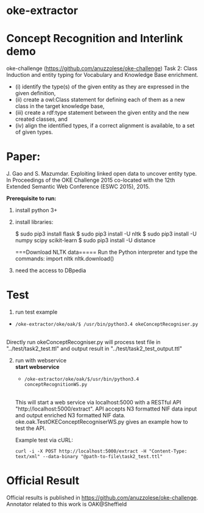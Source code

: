 # oke-extractor
Concept Recognition and Interlink demo
========================

oke-challenge (https://github.com/anuzzolese/oke-challenge) Task 2: Class Induction and entity typing for Vocabulary and Knowledge Base enrichment.

- (i) identify the type(s) of the given entity as they are expressed in the given definition, 
- (ii) create a owl:Class statement for defining each of them as a new class in the target knowledge base, 
- (iii) create a rdf:type statement between the given entity and the new created classes, and 
- (iv) align the identified types, if a correct alignment is available, to a set of given types.

Paper:
=====

J. Gao and S. Mazumdar. Exploiting linked open data to uncover entity type. In Proceedings of the OKE Challenge 2015 co-located with the 12th Extended Semantic Web Conference (ESWC 2015), 2015.

**Prerequisite to run:**<br/>
1) install python 3+<br/>
2) install libraries:<br/>

	$ sudo pip3 install flask
	$ sudo pip3 install -U nltk
	$ sudo pip3 install -U numpy scipy scikit-learn
	$ sudo pip3 install -U distance

	===Download NLTK data=====
	Run the Python interpreter and type the commands:
		import nltk
		nltk.download()
3) need the access to DBpedia

Test
========================
1. run test example<br/>
  - <pre><code><root>/oke-extractor/oke/oak/$ /usr/bin/python3.4 okeConceptRecogniser.py </code></pre>
  <br/>
  Directly run okeConceptRecogniser.py will process test file in "../test/task2_test.ttl" and output result in "../test/task2_test_output.ttl"

2. run with webservice<br/>
    **start webservice**<br/>
	- <pre><code><root>/oke-extractor/oke/oak/$/usr/bin/python3.4 conceptRecognitionWS.py</code></pre>
    <br/>
	This will start a web service via localhost:5000 with a RESTful API "http://localhost:5000/extract". API accepts N3 formatted NIF data input and output enriched N3 formatted NIF data. oke.oak.TestOKEConceptRecogniserWS.py gives an example how to test the API.
	
	Example test via cURL:
	<pre><code>curl -i -X POST http://localhost:5000/extract -H "Content-Type: text/xml" --data-binary "@path-to-file\task2_test.ttl"</code></pre>

Official Result
===============
Official results is published in https://github.com/anuzzolese/oke-challenge. Annotator related to this work is OAK@Sheffield
	
  